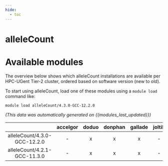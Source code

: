 ```yaml
---
hide:
  - toc
---
```


alleleCount
===========

# Available modules


The overview below shows which alleleCount installations are available per HPC-UGent Tier-2 cluster, ordered based on software version (new to old).

To start using alleleCount, load one of these modules using a `module load` command like:

```shell
module load alleleCount/4.3.0-GCC-12.2.0
```

*(This data was automatically generated on {{modules_last_updated}})*  

| |accelgor|doduo|donphan|gallade|joltik|shinx|skitty|
| :---: | :---: | :---: | :---: | :---: | :---: | :---: | :---: |
|alleleCount/4.3.0-GCC-12.2.0|-|x|x|x|-|x|-|
|alleleCount/4.2.1-GCC-11.3.0|-|x|x|x|-|-|-|
